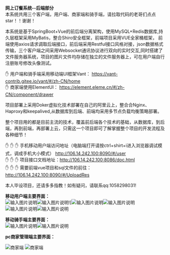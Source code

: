  **网上订餐系统--后端部分**  
本系统共用三个客户端，用户端、商家端和骑手端，请拉取代码的老哥们点点star！！谢谢！

本系统是基于SpringBoot+Vue的前后端分离架构，使用MySQL+Redis数据库,持久层框架采用MyBatis，整合Shiro安全框架，前端项目采用VUE全家桶框架，
前端使用axios请求调取后端接口，前后端采用Restful接口风格对接，json数据格式传输，三个客户端之间采用Websocket通讯协议进行双向的实时交互,同时搭建了
文件服务器系统，项目的图片文件均存储在独立的文件服务器上，可在用户端自行注册账号修改头像测试。
   
 :hand: 用户端和骑手端采用移动端UI框架Vant： https://vant-contrib.gitee.io/vant/#/zh-CN/home   
 :hand: 商家端使用ElementUI： https://element.eleme.cn/#/zh-CN/component/drawer

项目部署上采用Doker虚拟化技术部署在自己的阿里云上，整合合Nginx、Haproxy和keepalived,从数据库到后端、前端均采用多节点负载均衡策略部署。

整个项目用的都是目前主流的技术，覆盖前后端各个技术的基础，从数据库，到后端，再到前端，再部署上云，只需这一个项目即可了解掌握整个项目的开发流程及各种细节！

 :raised_hand:  :raised_hand:  :raised_hand: 手机移动用户端访问地址（电脑端打开请按ctrl+shirt+i进入浏览器调试模式，调成手机大小模式）
 http://106.14.242.100:8090/#/user   
 :raised_hand:  :raised_hand:  :raised_hand: 项目接口文档地址：http://106.14.242.100:8086/doc.html   
 :raised_hand:  :raised_hand:  :raised_hand: 需要前端vue项目和sql文件的前往：
 http://106.14.242.100:8090/#/UploadRes

本人毕设项目，还请多多指教！如有疑问，请联系qq:1058298031!


**移动用户端主要界面：**    
![输入图片说明](https://images.gitee.com/uploads/images/2021/0504/201230_628c8bd6_5465839.png "用户首页.png")![输入图片说明](https://images.gitee.com/uploads/images/2021/0504/201326_95442ad3_5465839.png "商家首页.png")![![输入图片说明](https://images.gitee.com/uploads/images/2021/0504/205153_fce2eb64_5465839.png "用户订单列表.png")![输入图片说明](https://images.gitee.com/uploads/images/2021/0504/205127_92f64023_5465839.png "用户个人信息.png")![输入图片说明](https://images.gitee.com/uploads/images/2021/0504/205421_5a4bc1a0_5465839.png "订单评价.png")![输入图片说明](https://images.gitee.com/uploads/images/2021/0504/205552_9fd465d7_5465839.png "订单提交页.png")


**移动骑手端主要界面：**    
![输入图片说明](https://images.gitee.com/uploads/images/2021/0504/205721_b621a480_5465839.png "骑手待接单.png")![输入图片说明](https://images.gitee.com/uploads/images/2021/0504/205728_dc634f98_5465839.png "骑手待送达.png")


**pc商家管理端主要界面：**    

![商家端](https://images.gitee.com/uploads/images/2020/0306/171814_03e922d5_5465839.png "屏幕截图.png")
![商家端](https://images.gitee.com/uploads/images/2020/0306/171846_605cfba4_5465839.png "屏幕截图.png")


